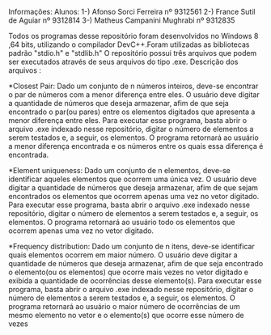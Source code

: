 Informações: Alunos: 1-) Afonso Sorci Ferreira nº 9312561 2-) France Sutil de Aguiar nº 9312814 3-) Matheus Campanini Mughrabi nº 9312835

Todos os programas desse repositório foram desenvolvidos no Windows 8 ,64 bits, utilizando o compilador DevC++.Foram utilizadas as bibliotecas padrão "stdio.h" e "stdlib.h" O repositório possui três arquivos que podem ser executados através de seus arquivos do tipo .exe. Descrição dos arquivos :

*Closest Pair: Dado um conjunto de n números inteiros, deve-se encontrar o par de números com a menor diferença entre eles. O usuário deve digitar a quantidade de números que deseja armazenar, afim de que seja encontrado o par(ou pares) entre os elementos digitados que apresenta a menor diferença entre eles. Para executar esse programa, basta abrir o arquivo .exe indexado nesse repositório, digitar o número de elementos a serem testados e, a seguir, os elementos. O programa retornará ao usuário a menor diferença encontrada e os números entre os quais essa diferença é encontrada.

*Element uniqueness: Dado um conjunto de n elementos, deve-se identificar aqueles elementos que ocorrem uma única vez. O usuário deve digitar a quantidade de números que deseja armazenar, afim de que sejam encontrados os elementos que ocorrem apenas uma vez no vetor digitado. Para executar esse programa, basta abrir o arquivo .exe indexado nesse repositório, digitar o número de elementos a serem testados e, a seguir, os elementos. O programa retornará ao usuário todo os elementos que ocorrem apenas uma vez no vetor digitado.

*Frequency distribution: Dado um conjunto de n itens, deve-se identificar quais elementos ocorrem em maior número. O usuário deve digitar a quantidade de números que deseja armazenar, afim de que seja encontrado o elemento(ou os elementos) que ocorre mais vezes no vetor digitado e exibida a quantidade de ocorrências desse elemento(s). Para executar esse programa, basta abrir o arquivo .exe indexado nesse repositório, digitar o número de elementos a serem testados e, a seguir, os elementos. O programa retornará ao usuário o maior número de ocorrências de um mesmo elemento no vetor e o elemento(s) que ocorre esse número de vezes
